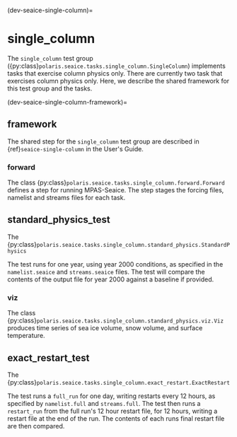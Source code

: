 (dev-seaice-single-column)=

# single_column

The `single_column` test group
({py:class}`polaris.seaice.tasks.single_column.SingleColumn`)
implements tasks that exercise column physics only. There are currently
two task that exercises column physics only. Here, we describe the shared
framework for this test group and the tasks.

(dev-seaice-single-column-framework)=

## framework

The shared step for the `single_column` test group
are described in {ref}`seaice-single-column` in the User's Guide.

### forward

The class {py:class}`polaris.seaice.tasks.single_column.forward.Forward`
defines a step for running MPAS-Seaice. The step stages the forcing files,
namelist and streams files for each task.

## standard_physics_test
The {py:class}`polaris.seaice.tasks.single_column.standard_physics.StandardPhysics`

The test runs for one year, using year 2000 conditions, as specified in the
`namelist.seaice` and `streams.seaice` files. The test will compare the contents
of the output file for year 2000 against a baseline if provided.

### viz

The class {py:class}`polaris.seaice.tasks.single_column.standard_physics.viz.Viz`
produces time series of sea ice volume, snow volume, and surface temperature.

## exact_restart_test
The {py:class}`polaris.seaice.tasks.single_column.exact_restart.ExactRestart`

The test runs a `full_run` for one day, writing restarts every 12 hours, as
specified by `namelist.full` and `streams.full`. The test then runs a
`restart_run` from the full run's 12 hour restart file, for 12 hours, writing
a restart file at the end of the run. The contents of each runs final restart file
are then compared.
